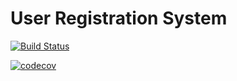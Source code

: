 # User Registration System

[![Build Status](https://travis-ci.org/AlexVak/UserRegistrationSystem.svg?branch=master)](https://travis-ci.org/AlexVak/UserRegistrationSystem)

[![codecov](https://codecov.io/gh/AlexVak/UserRegistrationSystem/branch/master/graph/badge.svg)](https://codecov.io/gh/AlexVak/UserRegistrationSystem)
